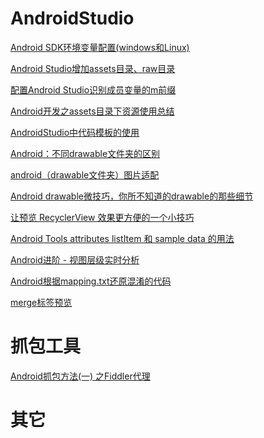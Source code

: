 # AndroidStudio

[Android SDK环境变量配置(windows和Linux)](https://blog.csdn.net/Rflyee/article/details/8973529)

[Android Studio增加assets目录、raw目录](https://www.jianshu.com/p/5974fcf88170)

[配置Android Studio识别成员变量的m前缀](https://blog.csdn.net/m0_37222746/article/details/54289588)

[Android开发之assets目录下资源使用总结](https://blog.csdn.net/fengyuzhengfan/article/details/38360017)

[AndroidStudio中代码模板的使用](https://blog.csdn.net/wubihang/article/details/51228752)

[Android：不同drawable文件夹的区别](https://www.cnblogs.com/linjzong/p/4242171.html)

[android（drawable文件夹）图片适配](https://blog.csdn.net/xuaho0907/article/details/72848520)

[Android drawable微技巧，你所不知道的drawable的那些细节](https://blog.csdn.net/guolin_blog/article/details/50727753)

[让预览 RecyclerView 效果更方便的一个小技巧](https://juejin.im/entry/5a8fc77e5188257a5b0477a5)

[Android Tools attributes listItem 和 sample data 的用法](https://tonnyl.io/Android-Tools-attributes-listItem-sample-data-rocks/)

[Android进阶 - 视图层级实时分析](https://www.jianshu.com/p/a8850e7cbac2)

[Android根据mapping.txt还原混淆的代码](https://blog.csdn.net/u010052279/article/details/72625911)

[merge标签预览](https://www.jianshu.com/p/4bb638800219)

# 抓包工具

[Android抓包方法(一)
之Fiddler代理](https://www.cnblogs.com/findyou/p/3491014.html)

# 其它


